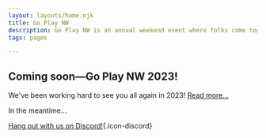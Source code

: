 ```yaml
---
layout: layouts/home.njk
title: Go Play NW
description: Go Play NW is an annual weekend event where folks come together to play tabletop role-playing, story, board, and card games. Meet new people! Play new games!
tags: pages

---
```

## Coming soon—Go Play NW 2023!
We've been working hard to see you all again in 2023! [Read more…](/blog/2023-02-21.md)

In the meantime...

[Hang out with us on Discord!](https://discord.gg/AqhayGFexQ){.icon-discord}
